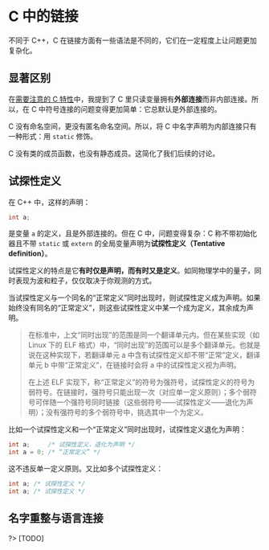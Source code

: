 # C 中的链接

不同于 C++，C 在链接方面有一些语法是不同的，它们在一定程度上让问题更加复杂化。

## 显著区别

在[需要注意的 C 特性](ch04/compare_with_c/c_feature)中，我提到了 C 里只读变量拥有**外部连接**而非内部连接。所以，在 C 中符号连接的问题变得更加简单：它总默认是外部连接的。

C 没有命名空间，更没有匿名命名空间。所以，将 C 中名字声明为内部连接只有一种形式：用 `static` 修饰。

C 没有类的成员函数，也没有静态成员。这简化了我们后续的讨论。

## 试探性定义

在 C++ 中，这样的声明：
```cpp
int a;
```
是变量 `a` 的定义，且是外部连接的。但在 C 中，问题变得复杂：C 称不带初始化器且不带 `static` 或 `extern` 的全局变量声明为**试探性定义（Tentative definition）**。

试探性定义的特点是它**有时仅是声明，而有时又是定义**。如同物理学中的量子，同时表现为波和粒子，仅仅取决于你观测的方式。

当试探性定义与一个同名的“正常定义”同时出现时，则试探性定义成为声明。如果始终没有同名的“正常定义”，则这些试探性定义中某一个成为定义，其余成为声明。

> 在标准中，上文“同时出现”的范围是同一个翻译单元内。但在某些实现（如 Linux 下的 ELF 格式）中，“同时出现”的范围可以是多个翻译单元。也就是说在这种实现下，若翻译单元 a 中含有试探性定义却不带“正常”定义，翻译单元 b 中带“正常定义”，在链接时会将 a 中的试探性定义视为声明。
> 
> 在上述 ELF 实现下，称“正常定义”的符号为强符号，试探性定义的符号为弱符号。在链接时，强符号只能出现一次（对应单一定义原则）；多个弱符号可伴随一个强符号同时链接（这些弱符号——试探性定义——退化为声明）；没有强符号的多个弱符号中，挑选其中一个为定义。

比如一个试探性定义和一个“正常定义”同时出现时，试探性定义退化为声明：
```c
int a;     /* 试探性定义，退化为声明 */
int a = 0; /* “正常定义” */
```
这不违反单一定义原则。又比如多个试探性定义：
```c
int a; /* 试探性定义 */
int a; /* 试探性定义 */
```

## 名字重整与语言连接



?> [TODO]